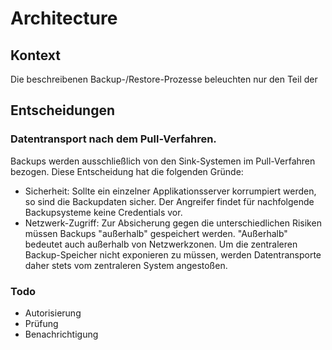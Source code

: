 # Architecture
## Kontext
Die beschreibenen Backup-/Restore-Prozesse beleuchten nur den Teil der 

## Entscheidungen
### Datentransport nach dem Pull-Verfahren.
Backups werden ausschließlich von den Sink-Systemen im Pull-Verfahren bezogen. Diese Entscheidung hat die folgenden Gründe:
  * Sicherheit: Sollte ein einzelner Applikationsserver korrumpiert werden, so sind die Backupdaten sicher. Der Angreifer findet für nachfolgende Backupsysteme keine Credentials vor.
  * Netzwerk-Zugriff: Zur Absicherung gegen die unterschiedlichen Risiken müssen Backups "außerhalb" gespeichert werden. "Außerhalb" bedeutet auch außerhalb von Netzwerkzonen. Um die zentraleren Backup-Speicher nicht exponieren zu müssen, werden Datentransporte daher stets vom zentraleren System angestoßen.    

### Todo
* Autorisierung
* Prüfung
* Benachrichtigung